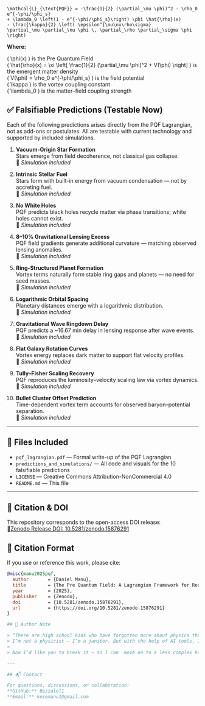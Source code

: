 ```
\mathcal{L}_{\text{PQF}} = -\frac{1}{2} (\partial_\mu \phi)^2 - \rho_0 e^{-\phi/\phi_s}
+ \lambda_0 \left(1 - e^{-\phi/\phi_s}\right) \phi \hat{\rho}(x)
- \frac{\kappa}{2} \left( \epsilon^{\mu\nu\rho\sigma}
\partial_\mu \partial_\nu \phi \, \partial_\rho \partial_\sigma \phi \right)
```


**Where:**

\( \phi(x) \) is the Pre Quantum Field  
\( \hat{\rho}(x) = \xi \left[ \frac{1}{2} (\partial_\mu \phi)^2 + V(\phi) \right] \) is the emergent matter density  
\( V(\phi) = \rho_0 e^{-\phi/\phi_s} \) is the field potential  
\( \kappa \) is the vortex coupling constant  
\( \lambda_0 \) is the matter–field coupling strength


## ✅ Falsifiable Predictions (Testable Now)

Each of the following predictions arises directly from the PQF Lagrangian, not as add-ons or postulates. All are testable with current technology and supported by included simulations.

1. **Vacuum-Origin Star Formation**  
   Stars emerge from field decoherence, not classical gas collapse.  
   🔬 *Simulation included*

2. **Intrinsic Stellar Fuel**  
   Stars form with built-in energy from vacuum condensation — not by accreting fuel.  
   🔬 *Simulation included*

3. **No White Holes**  
   PQF predicts black holes recycle matter via phase transitions; white holes cannot exist.  
   🔬 *Simulation included*

4. **8–10% Gravitational Lensing Excess**  
   PQF field gradients generate additional curvature — matching observed lensing anomalies.  
   🔬 *Simulation included*

5. **Ring-Structured Planet Formation**  
   Vortex terms naturally form stable ring gaps and planets — no need for seed masses.  
   🔬 *Simulation included*

6. **Logarithmic Orbital Spacing**  
   Planetary distances emerge with a logarithmic distribution.  
   🔬 *Simulation included*

7. **Gravitational Wave Ringdown Delay**  
   PQF predicts a ~16.67 min delay in lensing response after wave events.  
   🔬 *Simulation included*

8. **Flat Galaxy Rotation Curves**  
   Vortex energy replaces dark matter to support flat velocity profiles.  
   🔬 *Simulation included*

9. **Tully–Fisher Scaling Recovery**  
   PQF reproduces the luminosity–velocity scaling law via vortex dynamics.  
   🔬 *Simulation included*

10. **Bullet Cluster Offset Prediction**  
    Time-dependent vortex term accounts for observed baryon–potential separation.  
    🔬 *Simulation included*

---

## 📁 Files Included

- `pqf_lagrangian.pdf` — Formal write-up of the PQF Lagrangian  
- `predictions_and_simulations/` — All code and visuals for the 10 falsifiable predictions  
- `LICENSE` — Creative Commons Attribution-NonCommercial 4.0  
- `README.md` — This file  

---

## 🔗 Citation & DOI

This repository corresponds to the open-access DOI release:  
 🔵[Zenodo Release DOI: 10.5281/zenodo.15876291](https://doi.org/10.5281/zenodo.15876291)

## 📖 Citation Format

If you use or reference this work, please cite:

```bibtex
@misc{manu2025pqf,
  author       = {Daniel Manu},
  title        = {The Pre Quantum Field: A Lagrangian Framework for Reality},
  year         = {2025},
  publisher    = {Zenodo},
  doi          = {10.5281/zenodo.15876291},
  url          = {https://doi.org/10.5281/zenodo.15876291}
}

## 👤 Author Note

> “There are high school kids who have forgotten more about physics than I know.  
> I’m not a physicist — I’m a janitor. But with the help of AI tools, I built a model.  
>  
> Now I’d like you to break it — so I can  move on to a less complex hobby.”

---

## 📬 Contact

For questions, discussions, or collaboration:  
**GitHub:** Bezzalel1
**Email:** kosemanu1@gmail.com
